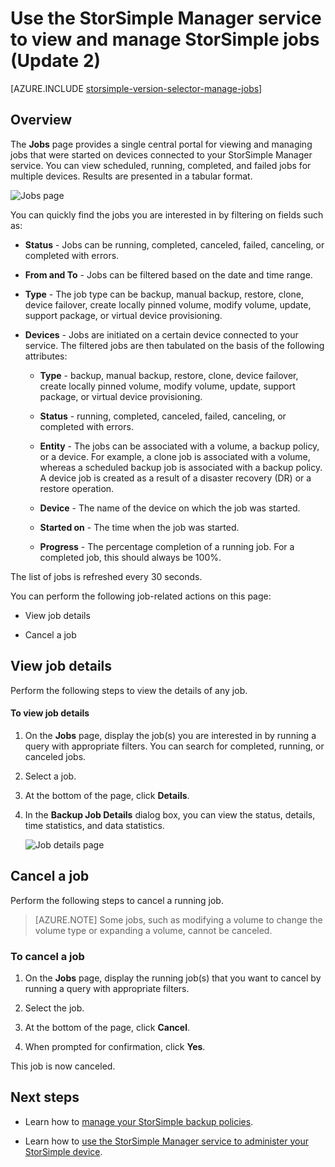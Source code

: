 <properties 
   pageTitle="View and manage StorSimple jobs | Windows Azure"
   description="Describes the StorSimple Manager service Jobs page and how to use it to track recent, current, and scheduled backup jobs."
   services="storsimple"
   documentationCenter="NA"
   authors="alkohli"
   manager="carolz"
   editor=""/>
<tags
	ms.service="storsimple"
	ms.date="12/14/2015"
	wacn.date=""/>

# Use the StorSimple Manager service to view and manage StorSimple jobs (Update 2)

[AZURE.INCLUDE [storsimple-version-selector-manage-jobs](../includes/storsimple-version-selector-manage-jobs.md)]

## Overview

The **Jobs** page provides a single central portal for viewing and managing jobs that were started on devices connected to your StorSimple Manager service. You can view scheduled, running, completed, and failed jobs for multiple devices. Results are presented in a tabular format. 

![Jobs page](./media/storsimple-manage-jobs-u2/HCS_JobsPage.png)

You can quickly find the jobs you are interested in by filtering on fields such as:

- **Status** - Jobs can be running, completed, canceled, failed, canceling, or completed with errors.
- **From and To** - Jobs can be filtered based on the date and time range.
- **Type** - The job type can be backup, manual backup, restore, clone, device failover, create locally pinned volume, modify volume, update, support package, or virtual device provisioning.

- **Devices** - Jobs are initiated on a certain device connected to your service.
The filtered jobs are then tabulated on the basis of the following attributes:

    - **Type** - backup, manual backup, restore, clone, device failover, create locally pinned volume, modify volume, update, support package, or virtual device provisioning.

    - **Status** - running, completed, canceled, failed, canceling, or completed with errors.

    - **Entity** - The jobs can be associated with a volume, a backup policy, or a device. For example, a clone job is associated with a volume, whereas a scheduled backup job is associated with a backup policy. A device job is created as a result of a disaster recovery (DR) or a restore operation.

    - **Device** - The name of the device on which the job was started.

    - **Started on** - The time when the job was started.

    - **Progress** - The percentage completion of a running job. For a completed job, this should always be 100%.

The list of jobs is refreshed every 30 seconds.

You can perform the following job-related actions on this page:

- View job details

- Cancel a job

## View job details

Perform the following steps to view the details of any job.

#### To view job details

1. On the **Jobs** page, display the job(s) you are interested in by running a query with appropriate filters. You can search for completed, running, or canceled jobs.

2. Select a job.

3. At the bottom of the page, click **Details**.

4. In the **Backup Job Details** dialog box, you can view the status, details, time statistics, and data statistics.
 
    ![Job details page](./media/storsimple-manage-jobs-u2/JobDetails.png)

## Cancel a job

Perform the following steps to cancel a running job.

>[AZURE.NOTE] Some jobs, such as modifying a volume to change the volume type or expanding a volume, cannot be canceled.

### To cancel a job

1. On the **Jobs** page, display the running job(s) that you want to cancel by running a query with appropriate filters.

1. Select the job.

1. At the bottom of the page, click **Cancel**.

1. When prompted for confirmation, click **Yes**.

This job is now canceled.

## Next steps

- Learn how to [manage your StorSimple backup policies](/documentation/articles/storsimple-manage-backup-policies).

- Learn how to [use the StorSimple Manager service to administer your StorSimple device](/documentation/articles/storsimple-manager-service-administration).